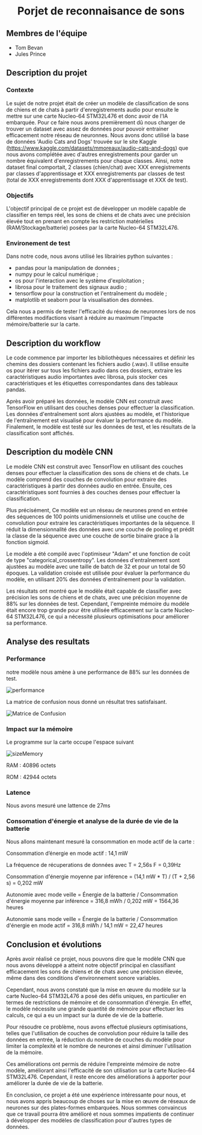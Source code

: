 # <p align="center">Porjet de reconnaisance de sons</p>
 
## Membres de l'équipe

- Tom Bevan    
- Jules Prince

## Description du projet

### Contexte

Le sujet de notre projet était de créer un modèle de classification de sons de chiens et de chats à partir d'enregistrements audio pour ensuite le mettre sur une carte Nucleo-64 STM32L476 et donc avoir de l'IA embarquée. Pour ce faire nous avons premièrement dû nous charger de trouver un dataset avec assez de données pour pouvoir entrainer efficacement notre réseau de neuronnes. Nous avons donc utilisé la base de données 'Audio Cats and Dogs' trouvée sur le site Kaggle (https://www.kaggle.com/datasets/mmoreaux/audio-cats-and-dogs) que nous avons complétée avec d'autres enregistrements pour garder un nombre équivalent d'enregistrements pour chaque classes.
Ainsi, notre dataset final comportait, 2 classes (chien/chat) avec XXX enregistrements par classes d'apprentissage et XXX enregistrements par classes de test (total de XXX enregistrements dont XXX d'apprentissage et XXX de test).

### Objectifs 

L'objectif principal de ce projet est de développer un modèle capable de classifier en temps réel, les sons de chiens et de chats avec une précision élevée tout en prenant en compte les restriction matérielles (RAM/Stockage/batterie) posées par la carte Nucleo-64 STM32L476.

### Environement de test

Dans notre code, nous avons utilisé les librairies python suivantes :

- pandas pour la manipulation de données ;
- numpy pour le calcul numérique ;
- os pour l'interaction avec le système d'exploitation ;
- librosa pour le traitement des signaux audio ;
- tensorflow pour la construction et l'entraînement du modèle ;
- matplotlib et seaborn pour la visualisation des données.

Cela nous a permis de tester l'efficacité du réseau de neuronnes lors de nos différentes modifactions visant à réduire au maximum l'impacte mémoire/batterie sur la carte.

## Description du workflow

Le code commence par importer les bibliothèques nécessaires et définir les chemins des dossiers contenant les fichiers audio (.wav). Il utilise ensuite os pour itérer sur tous les fichiers audio dans ces dossiers, extraire les caractéristiques audio importantes avec librosa, puis stocker ces caractéristiques et les étiquettes correspondantes dans des tableaux pandas.

Après avoir préparé les données, le modèle CNN est construit avec TensorFlow en utilisant des couches denses pour effectuer la classification. Les données d'entraînement sont alors ajustées au modèle, et l'historique de l'entraînement est visualisé pour évaluer la performance du modèle. Finalement, le modèle est testé sur les données de test, et les résultats de la classification sont affichés.

## Description du modèle CNN

Le modèle CNN est construit avec TensorFlow en utilisant des couches denses pour effectuer la classification des sons de chiens et de chats. Le modèle comprend des couches de convolution pour extraire des caractéristiques à partir des données audio en entrée. Ensuite, ces caractéristiques sont fournies à des couches denses pour effectuer la classification.

Plus précisément, Ce modèle est un réseau de neurones prend en entrée des séquences de 100 points unidimensionnels et utilise une couche de convolution pour extraire les caractéristiques importantes de la séquence. Il réduit la dimensionnalité des données avec une couche de pooling et prédit la classe de la séquence avec une couche de sortie binaire grace à la fonction sigmoid.

Le modèle a été compilé avec l'optimiseur "Adam" et une fonction de coût de type "categorical_crossentropy". Les données d'entraînement sont ajustées au modèle avec une taille de batch de 32 et pour un total de 50 époques. La validation croisée est utilisée pour évaluer la performance du modèle, en utilisant 20% des données d'entraînement pour la validation.

Les résultats ont montré que le modèle était capable de classifier avec précision les sons de chiens et de chats, avec une précision moyenne de 88% sur les données de test. Cependant, l'empreinte mémoire du modèle était encore trop grande pour être utilisée efficacement sur la carte Nucleo-64 STM32L476, ce qui a nécessité plusieurs optimisations pour améliorer sa performance.

## Analyse des resultats
### Performance

notre modèle nous amène à une performance de 88% sur les données de test.

![performance](img/performance.png)  

La matrice de confusion nous donné un résultat tres satisfaisant.

![Matrice de Confusion](img/matrice.png)  

### Impact sur la mémoire

Le programme sur la carte occupe l'espace suivant 

![sizeMemory](img/sizeMemory.png) 

RAM : 40896 octets

ROM : 42944 octets

### Latence

Nous avons mesuré une lattence de 27ms

### Consomation d'énergie et analyse de la durée de vie de la batterie
Nous allons maintenant mesuré la consommation en mode actif de la carte :

Consommation d’énergie en mode actif : 14,1 mW

La fréquence de récuperations de données avec T = 2,56s F = 0,39Hz

Consommation d'énergie moyenne par inférence = (14,1 mW * T) / (T + 2,56 s) = 0,202 mW

Autonomie avec mode veille = Énergie de la batterie / Consommation d'énergie moyenne par inférence = 316,8 mWh / 0,202 mW = 1564,36 heures

Autonomie sans mode veille = Énergie de la batterie / Consommation d'énergie en mode actif = 316,8 mWh / 14,1 mW = 22,47 heures


## Conclusion et évolutions

Après avoir réalisé ce projet, nous pouvons dire que le modèle CNN que nous avons développé a atteint notre objectif principal en classifiant efficacement les sons de chiens et de chats avec une précision élevée, même dans des conditions d'environnement sonore variables.

Cependant, nous avons constaté que la mise en œuvre du modèle sur la carte Nucleo-64 STM32L476 a posé des défis uniques, en particulier en termes de restrictions de mémoire et de consommation d'énergie. En effet, le modèle nécessite une grande quantité de mémoire pour effectuer les calculs, ce qui a eu un impact sur la durée de vie de la batterie.

Pour résoudre ce problème, nous avons effectué plusieurs optimisations, telles que l'utilisation de couches de convolution pour réduire la taille des données en entrée, la réduction du nombre de couches du modèle pour limiter la complexité et le nombre de neurones et ainsi diminuer l'utilisation de la mémoire.

Ces améliorations ont permis de réduire l'empreinte mémoire de notre modèle, améliorant ainsi l'efficacité de son utilisation sur la carte Nucleo-64 STM32L476. Cependant, il reste encore des améliorations à apporter pour améliorer la durée de vie de la batterie.

En conclusion, ce projet a été une expérience intéressante pour nous, et nous avons appris beaucoup de choses sur la mise en œuvre de réseaux de neurones sur des plates-formes embarquées. Nous sommes convaincus que ce travail pourra être amélioré et nous sommes impatients de continuer à développer des modèles de classification pour d'autres types de données.
